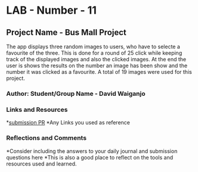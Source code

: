 # LAB - Number - 11

## Project Name - Bus Mall Project

The app displays three random images to users, who have to selecte a favourite of the three. This is done for a round of 25 click while keeping track of the displayed images and also the clicked images. At the end the user is shows the results on the number an image has been show and the number it was clicked as a favourite. A total of 19 images were used for this project.

### Author: Student/Group Name - David Waiganjo

### Links and Resources

*[submission PR](http://xyz.com)
*Any Links you used as reference

### Reflections and Comments

*Consider including the answers to your daily journal and submission questions here
*This is also a good place to reflect on the tools and resources used and learned.
